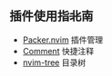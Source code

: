 ## 插件使用指~~北~~南
* [Packer.nvim](./plugins/packer.md) 插件管理
* [Comment](./plugins/Comment.md) 快捷注释
* [nvim-tree](./plugins/nvim-tree.md) 目录树
